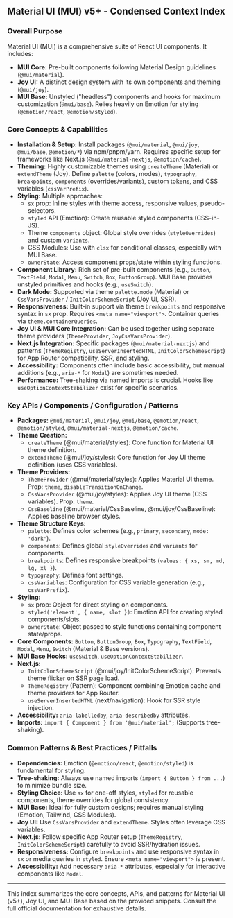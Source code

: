 ## Material UI (MUI) v5+ - Condensed Context Index

### Overall Purpose

Material UI (MUI) is a comprehensive suite of React UI components. It includes:
*   **MUI Core:** Pre-built components following Material Design guidelines (`@mui/material`).
*   **Joy UI:** A distinct design system with its own components and theming (`@mui/joy`).
*   **MUI Base:** Unstyled ("headless") components and hooks for maximum customization (`@mui/base`).
Relies heavily on Emotion for styling (`@emotion/react`, `@emotion/styled`).

### Core Concepts & Capabilities

*   **Installation & Setup:** Install packages (`@mui/material`, `@mui/joy`, `@mui/base`, `@emotion/*`) via npm/pnpm/yarn. Requires specific setup for frameworks like Next.js (`@mui/material-nextjs`, `@emotion/cache`).
*   **Theming:** Highly customizable themes using `createTheme` (Material) or `extendTheme` (Joy). Define `palette` (colors, modes), `typography`, `breakpoints`, `components` (overrides/variants), custom tokens, and CSS variables (`cssVarPrefix`).
*   **Styling:** Multiple approaches:
    *   `sx` prop: Inline styles with theme access, responsive values, pseudo-selectors.
    *   `styled` API (Emotion): Create reusable styled components (CSS-in-JS).
    *   Theme `components` object: Global style overrides (`styleOverrides`) and custom `variants`.
    *   CSS Modules: Use with `clsx` for conditional classes, especially with MUI Base.
    *   `ownerState`: Access component props/state within styling functions.
*   **Component Library:** Rich set of pre-built components (e.g., `Button`, `TextField`, `Modal`, `Menu`, `Switch`, `Box`, `ButtonGroup`). MUI Base provides unstyled primitives and hooks (e.g., `useSwitch`).
*   **Dark Mode:** Supported via theme `palette.mode` (Material) or `CssVarsProvider` / `InitColorSchemeScript` (Joy UI, SSR).
*   **Responsiveness:** Built-in support via theme `breakpoints` and responsive syntax in `sx` prop. Requires `<meta name="viewport">`. Container queries via `theme.containerQueries`.
*   **Joy UI & MUI Core Integration:** Can be used together using separate theme providers (`ThemeProvider`, `JoyCssVarsProvider`).
*   **Next.js Integration:** Specific packages (`@mui/material-nextjs`) and patterns (`ThemeRegistry`, `useServerInsertedHTML`, `InitColorSchemeScript`) for App Router compatibility, SSR, and styling.
*   **Accessibility:** Components often include basic accessibility, but manual additions (e.g., `aria-*` for `Modal`) are sometimes needed.
*   **Performance:** Tree-shaking via named imports is crucial. Hooks like `useOptionContextStabilizer` exist for specific scenarios.

### Key APIs / Components / Configuration / Patterns

*   **Packages:** `@mui/material`, `@mui/joy`, `@mui/base`, `@emotion/react`, `@emotion/styled`, `@mui/material-nextjs`, `@emotion/cache`.
*   **Theme Creation:**
    *   `createTheme` (@mui/material/styles): Core function for Material UI theme definition.
    *   `extendTheme` (@mui/joy/styles): Core function for Joy UI theme definition (uses CSS variables).
*   **Theme Providers:**
    *   `ThemeProvider` (@mui/material/styles): Applies Material UI theme. Prop: `theme`, `disableTransitionOnChange`.
    *   `CssVarsProvider` (@mui/joy/styles): Applies Joy UI theme (CSS variables). Prop: `theme`.
    *   `CssBaseline` (@mui/material/CssBaseline, @mui/joy/CssBaseline): Applies baseline browser styles.
*   **Theme Structure Keys:**
    *   `palette`: Defines color schemes (e.g., `primary`, `secondary`, `mode: 'dark'`).
    *   `components`: Defines global `styleOverrides` and `variants` for components.
    *   `breakpoints`: Defines responsive breakpoints (`values: { xs, sm, md, lg, xl }`).
    *   `typography`: Defines font settings.
    *   `cssVariables`: Configuration for CSS variable generation (e.g., `cssVarPrefix`).
*   **Styling:**
    *   `sx` prop: Object for direct styling on components.
    *   `styled('element', { name, slot })`: Emotion API for creating styled components/slots.
    *   `ownerState`: Object passed to style functions containing component state/props.
*   **Core Components:** `Button`, `ButtonGroup`, `Box`, `Typography`, `TextField`, `Modal`, `Menu`, `Switch` (Material & Base versions).
*   **MUI Base Hooks:** `useSwitch`, `useOptionContextStabilizer`.
*   **Next.js:**
    *   `InitColorSchemeScript` (@mui/joy/InitColorSchemeScript): Prevents theme flicker on SSR page load.
    *   `ThemeRegistry` (Pattern): Component combining Emotion cache and theme providers for App Router.
    *   `useServerInsertedHTML` (next/navigation): Hook for SSR style injection.
*   **Accessibility:** `aria-labelledby`, `aria-describedby` attributes.
*   **Imports:** `import { Component } from '@mui/material';` (Supports tree-shaking).

### Common Patterns & Best Practices / Pitfalls

*   **Dependencies:** Emotion (`@emotion/react`, `@emotion/styled`) is fundamental for styling.
*   **Tree-shaking:** Always use named imports (`import { Button } from ...`) to minimize bundle size.
*   **Styling Choice:** Use `sx` for one-off styles, `styled` for reusable components, theme overrides for global consistency.
*   **MUI Base:** Ideal for fully custom designs; requires manual styling (Emotion, Tailwind, CSS Modules).
*   **Joy UI:** Use `CssVarsProvider` and `extendTheme`. Styles often leverage CSS variables.
*   **Next.js:** Follow specific App Router setup (`ThemeRegistry`, `InitColorSchemeScript`) carefully to avoid SSR/hydration issues.
*   **Responsiveness:** Configure `breakpoints` and use responsive syntax in `sx` or media queries in `styled`. Ensure `<meta name="viewport">` is present.
*   **Accessibility:** Add necessary `aria-*` attributes, especially for interactive components like `Modal`.

---
This index summarizes the core concepts, APIs, and patterns for Material UI (v5+), Joy UI, and MUI Base based on the provided snippets. Consult the full official documentation for exhaustive details.